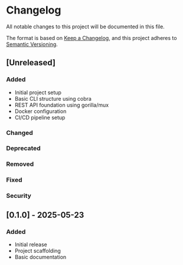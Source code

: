 # Changelog
All notable changes to this project will be documented in this file.

The format is based on [Keep a Changelog](https://keepachangelog.com/en/1.0.0/),
and this project adheres to [Semantic Versioning](https://semver.org/spec/v2.0.0.html).

## [Unreleased]

### Added
- Initial project setup
- Basic CLI structure using cobra
- REST API foundation using gorilla/mux
- Docker configuration
- CI/CD pipeline setup

### Changed

### Deprecated

### Removed

### Fixed

### Security

## [0.1.0] - 2025-05-23
### Added
- Initial release
- Project scaffolding
- Basic documentation
